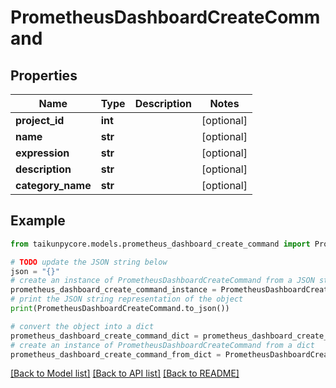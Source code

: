 # PrometheusDashboardCreateCommand


## Properties

Name | Type | Description | Notes
------------ | ------------- | ------------- | -------------
**project_id** | **int** |  | [optional] 
**name** | **str** |  | [optional] 
**expression** | **str** |  | [optional] 
**description** | **str** |  | [optional] 
**category_name** | **str** |  | [optional] 

## Example

```python
from taikunpycore.models.prometheus_dashboard_create_command import PrometheusDashboardCreateCommand

# TODO update the JSON string below
json = "{}"
# create an instance of PrometheusDashboardCreateCommand from a JSON string
prometheus_dashboard_create_command_instance = PrometheusDashboardCreateCommand.from_json(json)
# print the JSON string representation of the object
print(PrometheusDashboardCreateCommand.to_json())

# convert the object into a dict
prometheus_dashboard_create_command_dict = prometheus_dashboard_create_command_instance.to_dict()
# create an instance of PrometheusDashboardCreateCommand from a dict
prometheus_dashboard_create_command_from_dict = PrometheusDashboardCreateCommand.from_dict(prometheus_dashboard_create_command_dict)
```
[[Back to Model list]](../README.md#documentation-for-models) [[Back to API list]](../README.md#documentation-for-api-endpoints) [[Back to README]](../README.md)


